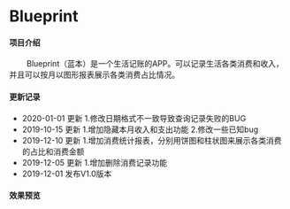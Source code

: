 # Blueprint 
 
#### 项目介绍
&nbsp;&nbsp;&nbsp;&nbsp;&nbsp;&nbsp;&nbsp;&nbsp;Blueprint（蓝本）是一个生活记账的APP。可以记录生活各类消费和收入，并且可以按月以图形报表展示各类消费占比情况。
       
#### 更新记录
* 2020-01-01 更新 1.修改日期格式不一致导致查询记录失败的BUG
* 2019-10-15 更新 1.增加隐藏本月收入和支出功能 2.修改一些已知bug
* 2019-12-10 更新 1.增加消费统计报表，分别用饼图和柱状图来展示各类消费的占比和消费金额
* 2019-12-05 更新 1.增加删除消费记录功能
* 2019-12-01 发布V1.0版本

#### 效果预览
